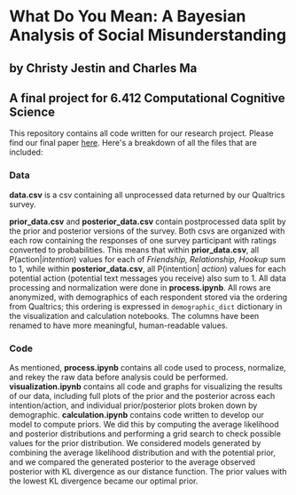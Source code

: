 # What Do You Mean: A Bayesian Analysis of Social Misunderstanding

## by Christy Jestin and Charles Ma

## A final project for 6.412 Computational Cognitive Science

This repository contains all code written for our research project. Please find our final paper [here](https://drive.google.com/file/d/1NayaVf9M8ucLFXL4XjflfkiM8oUCV8h-/view?usp=share_link). Here's a breakdown of all the files that are included:

### Data

**data.csv** is a csv containing all unprocessed data returned by our Qualtrics survey.

**prior_data.csv** and **posterior_data.csv** contain postprocessed data split by the prior and posterior versions of the survey. Both csvs are organized with each row containing the responses of one survey participant with ratings converted to probabilities. This means that within **prior_data.csv**, all P(action|_intention_) values for each of _Friendship, Relationship, Hookup_ sum to 1, while within **posterior_data.csv**, all P(intention| _action_) values for each potential action (potential text messages you receive) also sum to 1. All data processing and normalization were done in **process.ipynb**. All rows are anonymized, with demographics of each respondent stored via the ordering from Qualtrics; this ordering is expressed in `demographic_dict` dictionary in the visualization and calculation notebooks. The columns have been renamed to have more meaningful, human-readable values.

### Code

As mentioned, **process.ipynb** contains all code used to process, normalize, and rekey the raw data before analysis could be performed. **visualization.ipynb** contains all code and graphs for visualizing the results of our data, including full plots of the prior and the posterior across each intention/action, and individual prior/posterior plots broken down by demographic. **calculation.ipynb** contains code written to develop our model to compute priors. We did this by computing the average likelihood and posterior distributions and performing a grid search to check possible values for the prior distribution. We considered models generated by combining the average likelihood distribution and with the potential prior, and we compared the generated posterior to the average observed posterior with KL divergence as our distance function. The prior values with the lowest KL divergence became our optimal prior.
